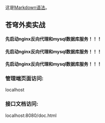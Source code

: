 这是[Markdown语法](https://markdown.com.cn/basic-syntax/lists.html)。

## 苍穹外卖实战
#### 先启动nginx反向代理和mysql数据库服务！！！
#### 先启动nginx反向代理和mysql数据库服务！！！
#### 先启动nginx反向代理和mysql数据库服务！！！


### 管理端页面访问:
localhost

### 接口文档访问:
localhost:8080/doc.html

